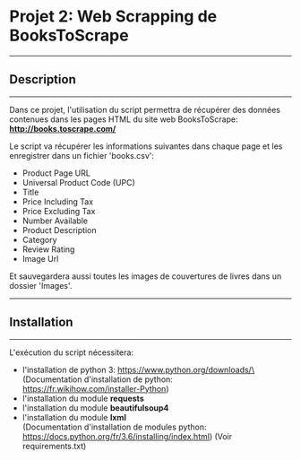 # Projet 2: Web Scrapping de BooksToScrape
***
## Description
***
Dans ce projet, l'utilisation du script permettra de récupérer des données contenues dans les pages HTML du site web BooksToScrape:\
**http://books.toscrape.com/**

Le script va récupérer les informations suivantes dans chaque page et les enregistrer dans un fichier 'books.csv': 
* Product Page URL
* Universal Product Code (UPC)
* Title
* Price Including Tax
* Price Excluding Tax
* Number Available
* Product Description
* Category
* Review Rating
* Image Url

Et sauvegardera aussi toutes les images de couvertures de livres dans un dossier 'Images'.
***
## Installation
***
L'exécution du script nécessitera:
* l'installation de python 3: https://www.python.org/downloads/\
	(Documentation d'installation de python: https://fr.wikihow.com/installer-Python)
* l'installation du module **requests**
* l'installation du module **beautifulsoup4**
* l'installation du module **lxml**\
	(Documentation d'installation de modules python: https://docs.python.org/fr/3.6/installing/index.html)
	(Voir requirements.txt)



